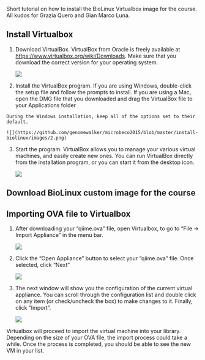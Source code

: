 Short tutorial on how to install the BioLinux Virtualbox image for the course. All kudos for Grazia Quero and Gian Marco Luna.

## Install Virtualbox
1. Download VirtualBox. VirtualBox from Oracle is freely available at https://www.virtualbox.org/wiki/Downloads. Make sure that you download the correct version for your operating system.

    ![](https://github.com/genomewalker/microbeco2015/blob/master/install-biolinux/images/1.png)

2. Install the VirtualBox program. If you are using Windows, double-click the setup file and follow the prompts to install. If you are using a Mac, open the DMG file that you downloaded and drag the VirtualBox file to your Applications folder
```
During the Windows installation, keep all of the options set to their default.
```

    ![](https://github.com/genomewalker/microbeco2015/blob/master/install-biolinux/images/2.png)

3. Start the program. VirtualBox allows you to manage your various virtual machines, and easily create new ones. You can run VirtualBox directly from the installation program, or you can start it from the desktop icon.

    ![](https://github.com/genomewalker/microbeco2015/blob/master/install-biolinux/images/3.png)


## Download BioLinux custom image for the course




## Importing OVA file to Virtualbox
1. After downloading your “qiime.ova” file, open Virtualbox, to go to “File -> Import Appliance” in the menu bar.

    ![](https://github.com/genomewalker/microbeco2015/blob/master/install-biolinux/images/4.png)

2. Click the “Open Appliance” button to select your “qiime.ova” file. Once selected, click “Next”

    ![](https://github.com/genomewalker/microbeco2015/blob/master/install-biolinux/images/5.png)

3. The next window will show you the configuration of the current virtual appliance. You can scroll through the configuration list and double click on any item (or check/uncheck the box) to make changes to it. Finally, click “Import”.

    ![](https://github.com/genomewalker/microbeco2015/blob/master/install-biolinux/images/6.png)

Virtualbox will proceed to import the virtual machine into your library. Depending on the size of your OVA file, the import process could take a while. Once the process is completed, you should be able to see the new VM in your list.

